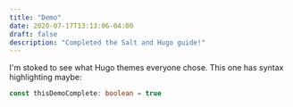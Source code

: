 ```yaml
---
title: "Demo"
date: 2020-07-17T13:13:06-04:00
draft: false
description: "Completed the Salt and Hugo guide!"
---
```


I'm stoked to see what Hugo themes everyone chose. This one has syntax highlighting maybe:

```ts
const thisDemoComplete: boolean = true
```
